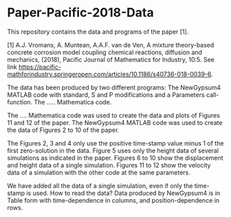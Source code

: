 # Paper-Pacific-2018-Data
This repository contains the data and programs of the paper [1].

[1] A.J. Vromans, A. Muntean, A.A.F. van de Ven, A mixture theory-based concrete corrosion model coupling chemical reactions, diffusion and mechanics, (2018), Pacific Journal of Mathematics for Industry, 10:5. See link https://pacific-mathforindustry.springeropen.com/articles/10.1186/s40736-018-0039-6.

The data has been produced by two different programs: The NewGypsum4 MATLAB code with standard, S and P modifications and a Parameters call-function. The .....  Mathematica code. 

The .... Mathematica code was used to create the data and plots of Figures 11 and 12 of the paper.
The NewGypsum4 MATLAB code was used to create the data of Figures 2 to 10 of the paper.

The Figures 2, 3 and 4 only use the positive time-stamp value minus 1 of the first zero-solution in the data.
Figure 5 uses only the height data of several simulations as indicated in the paper.
Figures 6 to 10 show the displacement and height data of a single simulation.
Figures 11 to 12 show the velocity data of a simulation with the other code at the same parameters.

We have added all the data of a single simulation, even if only the time-stamp is used. 
How to read the data? 
Data produced by NewGypsum4 is in Table form with time-dependence in columns, and position-dependence in rows.
